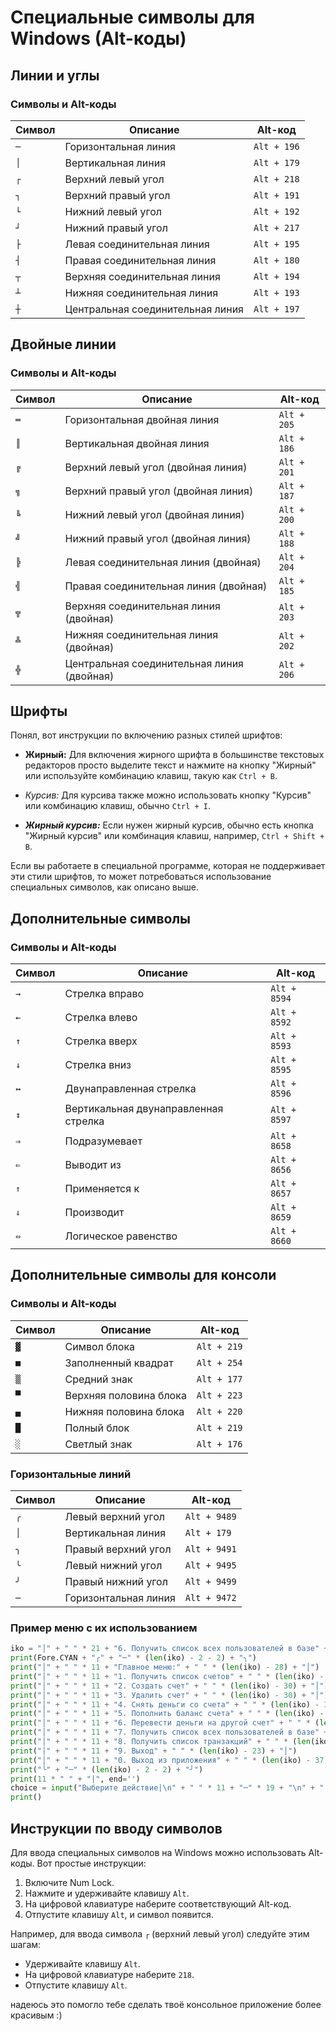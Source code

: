 ﻿# Специальные символы для Windows (Alt-коды)

## Линии и углы

### Символы и Alt-коды

| Символ | Описание | Alt-код     |
|--------|----------|-------------|
| `─`    | Горизонтальная линия | `Alt + 196` |
| `│`    | Вертикальная линия   | `Alt + 179` |
| `┌`    | Верхний левый угол   | `Alt + 218` |
| `┐`    | Верхний правый угол  | `Alt + 191` |
| `└`    | Нижний левый угол    | `Alt + 192` |
| `┘`    | Нижний правый угол   | `Alt + 217` |
| `├`    | Левая соединительная линия | `Alt + 195` |
| `┤`    | Правая соединительная линия | `Alt + 180` |
| `┬`    | Верхняя соединительная линия | `Alt + 194` |
| `┴`    | Нижняя соединительная линия | `Alt + 193` |
| `┼`    | Центральная соединительная линия | `Alt + 197` |

## Двойные линии

### Символы и Alt-коды

| Символ | Описание | Alt-код     |
|--------|----------|-------------|
| `═`    | Горизонтальная двойная линия | `Alt + 205` |
| `║`    | Вертикальная двойная линия   | `Alt + 186` |
| `╔`    | Верхний левый угол (двойная линия) | `Alt + 201` |
| `╗`    | Верхний правый угол (двойная линия) | `Alt + 187` |
| `╚`    | Нижний левый угол (двойная линия)  | `Alt + 200` |
| `╝`    | Нижний правый угол (двойная линия) | `Alt + 188` |
| `╠`    | Левая соединительная линия (двойная) | `Alt + 204` |
| `╣`    | Правая соединительная линия (двойная) | `Alt + 185` |
| `╦`    | Верхняя соединительная линия (двойная) | `Alt + 203` |
| `╩`    | Нижняя соединительная линия (двойная) | `Alt + 202` |
| `╬`    | Центральная соединительная линия (двойная) | `Alt + 206` |

## Шрифты

Понял, вот инструкции по включению разных стилей шрифтов:

- **Жирный:** Для включения жирного шрифта в большинстве текстовых редакторов просто выделите текст и нажмите на кнопку "Жирный" или используйте комбинацию клавиш, такую как `Ctrl + B`.
  
- *Курсив:* Для курсива также можно использовать кнопку "Курсив" или комбинацию клавиш, обычно `Ctrl + I`.
  
- ***Жирный курсив:*** Если нужен жирный курсив, обычно есть кнопка "Жирный курсив" или комбинация клавиш, например, `Ctrl + Shift + B`.

Если вы работаете в специальной программе, которая не поддерживает эти стили шрифтов, то может потребоваться использование специальных символов, как описано выше.
## Дополнительные символы

### Символы и Alt-коды

| Символ | Описание | Alt-код     |
|--------|----------|-------------|
| `→`    | Стрелка вправо      | `Alt + 8594` |
| `←`    | Стрелка влево        | `Alt + 8592` |
| `↑`    | Стрелка вверх        | `Alt + 8593` |
| `↓`    | Стрелка вниз          | `Alt + 8595` |
| `↔`    | Двунаправленная стрелка  | `Alt + 8596` |
| `↕`    | Вертикальная двунаправленная стрелка | `Alt + 8597` |
| `⇒`    | Подразумевает         | `Alt + 8658` |
| `⇐`    | Выводит из          | `Alt + 8656` |
| `⇑`    | Применяется к          | `Alt + 8657` |
| `⇓`    | Производит          | `Alt + 8659` |
| `⇔`    | Логическое равенство     | `Alt + 8660` |

## Дополнительные символы для консоли

### Символы и Alt-коды

| Символ | Описание | Alt-код     |
|--------|----------|-------------|
| `▓`    | Символ блока         | `Alt + 219` |
| `■`    | Заполненный квадрат   | `Alt + 254` |
| `▒`    | Средний знак          | `Alt + 177` |
| `▀`    | Верхняя половина блока | `Alt + 223` |
| `▄`    | Нижняя половина блока  | `Alt + 220` |
| `█`    | Полный блок           | `Alt + 219` |
| `░`    | Светлый знак          | `Alt + 176` |

### Горизонтальные линий

| Символ | Описание                                | Alt-код     |
|--------|-----------------------------------------|-------------|
| `╭`    | Левый верхний угол                     | `Alt + 9489` |
| `│`    | Вертикальная линия                      | `Alt + 179`  |
| `╮`    | Правый верхний угол                    | `Alt + 9491` |
| `╰`    | Левый нижний угол                       | `Alt + 9495` |
| `╯`    | Правый нижний угол                      | `Alt + 9499` |
| `─`    | Горизонтальная линия                    | `Alt + 9472` |

### Пример меню с их использованием

```python
iko = "│" + " " * 21 + "6. Получить список всех пользователей в базе" + " " * 8 + "│"
print(Fore.CYAN + "╭" + "─" * (len(iko) - 2 - 2) + "╮")
print("│" + " " * 11 + "Главное меню:" + " " * (len(iko) - 28) + "│")
print("│" + " " * 11 + "1. Получить список счетов" + " " * (len(iko) - 40) + "│")
print("│" + " " * 11 + "2. Создать счет" + " " * (len(iko) - 30) + "│")
print("│" + " " * 11 + "3. Удалить счет" + " " * (len(iko) - 30) + "│")
print("│" + " " * 11 + "4. Снять деньги со счета" + " " * (len(iko) - 39) + "│")
print("│" + " " * 11 + "5. Пополнить баланс счета" + " " * (len(iko) - 40) + "│")
print("│" + " " * 11 + "6. Перевести деньги на другой счет" + " " * (len(iko) - 45 - 4) + "│")
print("│" + " " * 11 + "7. Получить список всех пользователей в базе" + " " * 16 + "│")
print("│" + " " * 11 + "8. Получить список транзакций" + " " * (len(iko) - 44) + "│")
print("│" + " " * 11 + "9. Выход" + " " * (len(iko) - 23) + "│")
print("│" + " " * 11 + "0. Выход из приложения" + " " * (len(iko) - 37) + "│")
print("╰" + "─" * (len(iko) - 2 - 2) + "╯")
print(11 * " " + "|", end='')
choice = input("Выберите действие|\n" + " " * 11 + "─" * 19 + "\n" + " " * 20)
print()
```

## Инструкции по вводу символов

Для ввода специальных символов на Windows можно использовать Alt-коды. Вот простые инструкции:

1. Включите Num Lock.
2. Нажмите и удерживайте клавишу `Alt`.
3. На цифровой клавиатуре наберите соответствующий Alt-код.
4. Отпустите клавишу `Alt`, и символ появится.

Например, для ввода символа `┌` (верхний левый угол) следуйте этим шагам:

- Удерживайте клавишу `Alt`.
- На цифровой клавиатуре наберите `218`.
- Отпустите клавишу `Alt`.

надеюсь это помогло тебе сделать твоё консольное приложение более красивым :)